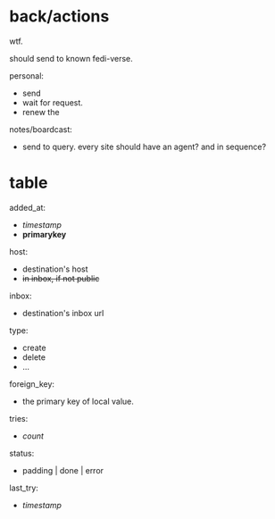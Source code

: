 # back/actions

wtf.

should send to known fedi-verse.

personal:
- send
- wait for request.
- renew the 

notes/boardcast:
- send to query. every site should have an agent? and in sequence?


# table

added_at:
- *timestamp*
- **primarykey**

host:
- destination's host
- ~~in inbox, if not public~~

inbox:
- destination's inbox url

type:
- create
- delete
- ...

foreign_key:
- the primary key of local value.

tries:
- *count*

status:
- padding | done | error

last_try:
- *timestamp*